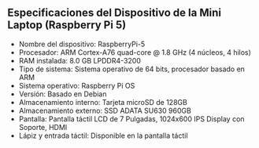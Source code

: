 ## Especificaciones del Dispositivo de la Mini Laptop (Raspberry Pi 5)
* Nombre del dispositivo: RaspberryPi-5
* Procesador: ARM Cortex-A76 quad-core @ 1.8 GHz (4 núcleos, 4 hilos)
* RAM instalada: 8.0 GB LPDDR4-3200
* Tipo de sistema: Sistema operativo de 64 bits, procesador basado en ARM
* Sistema operativo: Raspberry Pi OS
* Versión: Basado en Debian
* Almacenamiento interno: Tarjeta microSD de 128GB
* Almacenamiento externo: SSD ADATA SU630 960GB
* Pantalla: Pantalla táctil LCD de 7 Pulgadas, 1024x600 IPS Display con Soporte, HDMI
* Lápiz y entrada táctil: Disponible en la pantalla táctil
